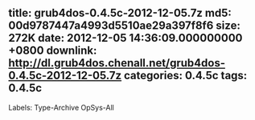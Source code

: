 title: grub4dos-0.4.5c-2012-12-05.7z
md5: 00d9787447a4993d5510ae29a397f8f6
size: 272K
date: 2012-12-05 14:36:09.000000000 +0800
downlink: http://dl.grub4dos.chenall.net/grub4dos-0.4.5c-2012-12-05.7z
categories: 0.4.5c
tags: 0.4.5c
---

Labels: 
 Type-Archive
 OpSys-All